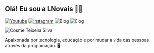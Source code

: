 ## Olá! Eu sou a LNovais  :woman_technologist:

[![Youtube](https://img.shields.io/badge/YouTube-FF0000?style=for-the-badge&logo=youtube&logoColor=white)](https://youtube.com/@LNovais)
[![Instagram](https://img.shields.io/badge/Instagram-E4405F?style=for-the-badge&logo=instagram&logoColor=white)](https://www.instagram.com/novais_lais/)
![Blog](https://img.shields.io/badge/Python-3776AB?style=for-the-badge&logo=python&logoColor=white)
![Blog](https://img.shields.io/badge/JavaScript-F7DF1E?style=for-the-badge&logo=javascript&logoColor=black)

![Cosme Teixeira Silva](https://github-readme-stats.vercel.app/api?username=CosmeTSilva&show_icons=true&bg_color=00000000)

Apaixonada por tecnologia, educação e por mudar a vida das pessoas através da programação.  :desktop_computer:
